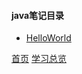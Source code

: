 #### java笔记目录

* [HelloWorld](helloWorld.md)


[首页](../../README.md)  [学习总览](../../introduction/studyCatalogList.md)
